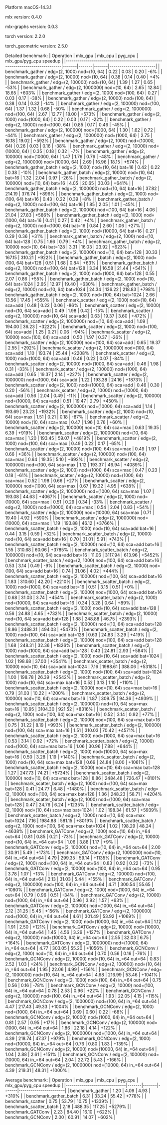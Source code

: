 
Platform macOS-14.3.1

mlx version: 0.4.0

mlx-graphs version: 0.0.3

torch version: 2.2.0

torch_geometric version: 2.5.0

Detailed benchmark:
| Operation                                                                  | mlx_gpu | mlx_cpu | pyg_cpu | mlx_gpu/pyg_cpu speedup |
|----------------------------------------------------------------------------|-------|-------|-------|-----------------------|
| benchmark_gather / edg=(2, 1000) nod=(10, 64)                          |   0.22 |   0.03 |   0.20 |     -6% |
| benchmark_gather / edg=(2, 10000) nod=(10, 64)                         |   0.38 |   0.14 |   0.40 |     +4% |
| benchmark_gather / edg=(2, 100000) nod=(10, 64)                        |   1.39 |   1.27 |   0.65 |    -53% |
| benchmark_gather / edg=(2, 1000000) nod=(10, 64)                       |   2.65 |  12.84 |  18.65 |   +603% |
| benchmark_gather / edg=(2, 1000) nod=(100, 64)                         |   0.27 |   0.03 |   0.17 |    -38% |
| benchmark_gather / edg=(2, 10000) nod=(100, 64)                        |   0.38 |   0.14 |   0.32 |    -14% |
| benchmark_gather / edg=(2, 100000) nod=(100, 64)                       |   1.37 |   1.32 |   0.68 |    -50% |
| benchmark_gather / edg=(2, 1000000) nod=(100, 64)                      |   2.67 |  12.77 |  18.00 |   +573% |
| benchmark_gather / edg=(2, 1000) nod=(1000, 64)                        |   0.22 |   0.03 |   0.17 |    -22% |
| benchmark_gather / edg=(2, 10000) nod=(1000, 64)                       |   0.85 |   0.17 |   0.46 |    -45% |
| benchmark_gather / edg=(2, 100000) nod=(1000, 64)                      |   1.30 |   1.62 |   0.72 |    -44% |
| benchmark_gather / edg=(2, 1000000) nod=(1000, 64)                     |   2.75 |  16.18 |  19.02 |   +592% |
| benchmark_gather / edg=(2, 1000) nod=(10000, 64)                       |   0.26 |   0.03 |   0.16 |    -38% |
| benchmark_gather / edg=(2, 10000) nod=(10000, 64)                      |   0.35 |   0.18 |   0.32 |     -7% |
| benchmark_gather / edg=(2, 100000) nod=(10000, 64)                     |   1.47 |   1.76 |   0.76 |    -48% |
| benchmark_gather / edg=(2, 1000000) nod=(10000, 64)                    |   2.69 |  16.96 |  18.15 |   +574% |
| benchmark_gather_batch / edg=(2, 1000) nod=(10, 64) bat=16             |   0.42 |   0.22 |   0.38 |    -10% |
| benchmark_gather_batch / edg=(2, 10000) nod=(10, 64) bat=16            |   1.32 |   2.04 |   0.97 |    -26% |
| benchmark_gather_batch / edg=(2, 100000) nod=(10, 64) bat=16           |   4.05 |  20.65 |  30.03 |   +641% |
| benchmark_gather_batch / edg=(2, 1000000) nod=(10, 64) bat=16          |  37.82 | 214.19 | 376.74 |   +896% |
| benchmark_gather_batch / edg=(2, 1000) nod=(100, 64) bat=16            |   0.43 |   0.22 |   0.39 |     -8% |
| benchmark_gather_batch / edg=(2, 10000) nod=(100, 64) bat=16           |   1.85 |   2.05 |   1.01 |    -45% |
| benchmark_gather_batch / edg=(2, 100000) nod=(100, 64) bat=16          |   4.06 |  21.04 |  27.83 |   +586% |
| benchmark_gather_batch / edg=(2, 1000) nod=(1000, 64) bat=16           |   0.41 |   0.27 |   0.42 |     +4% |
| benchmark_gather_batch / edg=(2, 10000) nod=(1000, 64) bat=16          |   0.84 |   2.60 |   1.06 |    +27% |
| benchmark_gather_batch / edg=(2, 1000) nod=(10000, 64) bat=16          |   0.27 |   0.29 |   0.36 |    +31% |
| benchmark_gather_batch / edg=(2, 1000) nod=(10, 64) bat=128            |   0.75 |   1.66 |   0.79 |     +4% |
| benchmark_gather_batch / edg=(2, 10000) nod=(10, 64) bat=128           |   3.31 |  16.03 |  23.92 |   +623% |
| benchmark_gather_batch / edg=(2, 100000) nod=(10, 64) bat=128          |  30.33 | 167.15 | 310.21 |   +922% |
| benchmark_gather_batch / edg=(2, 1000) nod=(100, 64) bat=128           |   0.51 |   1.68 |   0.84 |    +63% |
| benchmark_gather_batch / edg=(2, 10000) nod=(100, 64) bat=128          |   3.34 |  16.58 |  21.44 |   +541% |
| benchmark_gather_batch / edg=(2, 1000) nod=(1000, 64) bat=128          |   0.55 |   2.07 |   0.86 |    +55% |
| benchmark_gather_batch / edg=(2, 1000) nod=(10, 64) bat=1024           |   2.65 |  12.97 |  19.40 |   +630% |
| benchmark_gather_batch / edg=(2, 10000) nod=(10, 64) bat=1024          |  24.34 | 136.22 | 218.83 |   +798% |
| benchmark_gather_batch / edg=(2, 1000) nod=(100, 64) bat=1024          |   2.66 |  13.56 |  17.45 |   +555% |
| benchmark_scatter / edg=(2, 1000) nod=(10, 64) sca=add                 |   0.48 |   0.22 |   0.06 |    -86% |
| benchmark_scatter / edg=(2, 10000) nod=(10, 64) sca=add                |   0.49 |   1.98 |   0.42 |    -15% |
| benchmark_scatter / edg=(2, 100000) nod=(10, 64) sca=add               |   0.63 |  19.37 |   3.60 |   +472% |
| benchmark_scatter / edg=(2, 1000000) nod=(10, 64) sca=add              |   1.09 | 194.00 |  36.23 |  +3222% |
| benchmark_scatter / edg=(2, 1000) nod=(100, 64) sca=add                |   1.25 |   0.21 |   0.06 |    -94% |
| benchmark_scatter / edg=(2, 10000) nod=(100, 64) sca=add               |   0.50 |   1.97 |   0.37 |    -26% |
| benchmark_scatter / edg=(2, 100000) nod=(100, 64) sca=add              |   0.65 |  19.37 |   2.55 |   +292% |
| benchmark_scatter / edg=(2, 1000000) nod=(100, 64) sca=add             |   1.10 | 193.74 |  25.44 |  +2208% |
| benchmark_scatter / edg=(2, 1000) nod=(1000, 64) sca=add               |   0.46 |   0.22 |   0.07 |    -84% |
| benchmark_scatter / edg=(2, 10000) nod=(1000, 64) sca=add              |   0.46 |   1.98 |   0.31 |    -33% |
| benchmark_scatter / edg=(2, 100000) nod=(1000, 64) sca=add             |   0.65 |  19.37 |   2.14 |   +227% |
| benchmark_scatter / edg=(2, 1000000) nod=(1000, 64) sca=add            |   1.22 | 193.38 |  24.16 |  +1873% |
| benchmark_scatter / edg=(2, 1000) nod=(10000, 64) sca=add              |   0.46 |   0.30 |   0.20 |    -56% |
| benchmark_scatter / edg=(2, 10000) nod=(10000, 64) sca=add             |   0.56 |   2.04 |   0.49 |    -11% |
| benchmark_scatter / edg=(2, 100000) nod=(10000, 64) sca=add            |   0.51 |  19.47 |   2.79 |   +450% |
| benchmark_scatter / edg=(2, 1000000) nod=(10000, 64) sca=add           |   1.14 | 193.69 |  23.23 |  +1932% |
| benchmark_scatter / edg=(2, 1000) nod=(10, 64) sca=max                 |   1.51 |   0.21 |   0.18 |    -87% |
| benchmark_scatter / edg=(2, 10000) nod=(10, 64) sca=max                |   0.47 |   1.96 |   0.76 |    +60% |
| benchmark_scatter / edg=(2, 100000) nod=(10, 64) sca=max               |   0.63 |  19.35 |   6.39 |   +919% |
| benchmark_scatter / edg=(2, 1000000) nod=(10, 64) sca=max              |   1.20 | 193.45 |  59.07 |  +4819% |
| benchmark_scatter / edg=(2, 1000) nod=(100, 64) sca=max                |   0.49 |   0.22 |   0.17 |    -65% |
| benchmark_scatter / edg=(2, 10000) nod=(100, 64) sca=max               |   0.49 |   1.97 |   0.66 |    +36% |
| benchmark_scatter / edg=(2, 100000) nod=(100, 64) sca=max              |   0.64 |  19.35 |   5.10 |   +692% |
| benchmark_scatter / edg=(2, 1000000) nod=(100, 64) sca=max             |   1.12 | 193.37 |  46.94 |  +4089% |
| benchmark_scatter / edg=(2, 1000) nod=(1000, 64) sca=max               |   0.47 |   0.23 |   0.18 |    -61% |
| benchmark_scatter / edg=(2, 10000) nod=(1000, 64) sca=max              |   0.52 |   1.98 |   0.66 |    +27% |
| benchmark_scatter / edg=(2, 100000) nod=(1000, 64) sca=max             |   0.67 |  19.32 |   4.95 |   +638% |
| benchmark_scatter / edg=(2, 1000000) nod=(1000, 64) sca=max            |   1.07 | 193.08 |  44.63 |  +4067% |
| benchmark_scatter / edg=(2, 1000) nod=(10000, 64) sca=max              |   0.51 |   0.29 |   0.34 |    -33% |
| benchmark_scatter / edg=(2, 10000) nod=(10000, 64) sca=max             |   0.54 |   2.04 |   0.83 |    +54% |
| benchmark_scatter / edg=(2, 100000) nod=(10000, 64) sca=max            |   0.71 |  19.40 |   4.92 |   +590% |
| benchmark_scatter / edg=(2, 1000000) nod=(10000, 64) sca=max           |   1.19 | 193.88 |  46.12 |  +3766% |
| benchmark_scatter_batch / edg=(2, 1000) nod=(10, 64) sca=add bat=16    |   0.44 |   3.15 |   0.59 |    +32% |
| benchmark_scatter_batch / edg=(2, 10000) nod=(10, 64) sca=add bat=16   |   0.70 |  31.01 |   5.91 |   +743% |
| benchmark_scatter_batch / edg=(2, 100000) nod=(10, 64) sca=add bat=16  |   1.55 | 310.68 |  60.06 |  +3785% |
| benchmark_scatter_batch / edg=(2, 1000000) nod=(10, 64) sca=add bat=16 |  11.06 | 3117.94 | 613.96 |  +5452% |
| benchmark_scatter_batch / edg=(2, 1000) nod=(100, 64) sca=add bat=16   |   0.53 |   3.14 |   0.49 |     -9% |
| benchmark_scatter_batch / edg=(2, 10000) nod=(100, 64) sca=add bat=16  |   0.74 |  31.06 |   4.02 |   +444% |
| benchmark_scatter_batch / edg=(2, 100000) nod=(100, 64) sca=add bat=16 |   1.83 | 310.60 |  42.20 |  +2210% |
| benchmark_scatter_batch / edg=(2, 1000) nod=(1000, 64) sca=add bat=16  |   0.51 |   3.15 |   0.51 |     +0% |
| benchmark_scatter_batch / edg=(2, 10000) nod=(1000, 64) sca=add bat=16 |   0.68 |  31.03 |   3.74 |   +454% |
| benchmark_scatter_batch / edg=(2, 1000) nod=(10000, 64) sca=add bat=16 |   0.34 |   3.28 |   0.64 |    +89% |
| benchmark_scatter_batch / edg=(2, 1000) nod=(10, 64) sca=add bat=128   |   0.56 |  24.88 |   4.65 |   +732% |
| benchmark_scatter_batch / edg=(2, 10000) nod=(10, 64) sca=add bat=128  |   1.88 | 248.88 |  46.75 |  +2393% |
| benchmark_scatter_batch / edg=(2, 100000) nod=(10, 64) sca=add bat=128 |   8.86 | 2488.31 | 494.03 |  +5473% |
| benchmark_scatter_batch / edg=(2, 1000) nod=(100, 64) sca=add bat=128  |   0.63 |  24.83 |   3.29 |   +419% |
| benchmark_scatter_batch / edg=(2, 10000) nod=(100, 64) sca=add bat=128 |   1.68 | 248.31 |  32.36 |  +1826% |
| benchmark_scatter_batch / edg=(2, 1000) nod=(1000, 64) sca=add bat=128 |   0.43 |  24.81 |   2.93 |   +584% |
| benchmark_scatter_batch / edg=(2, 1000) nod=(10, 64) sca=add bat=1024  |   1.02 | 198.68 |  37.00 |  +3541% |
| benchmark_scatter_batch / edg=(2, 10000) nod=(10, 64) sca=add bat=1024 |   7.16 | 1988.61 | 388.06 |  +5318% |
| benchmark_scatter_batch / edg=(2, 1000) nod=(100, 64) sca=add bat=1024 |   1.00 | 198.78 |  26.39 |  +2542% |
| benchmark_scatter_batch / edg=(2, 1000) nod=(10, 64) sca=max bat=16    |   0.52 |   3.13 |   1.10 |   +110% |
| benchmark_scatter_batch / edg=(2, 10000) nod=(10, 64) sca=max bat=16   |   0.79 |  31.03 |  10.22 |  +1200% |
| benchmark_scatter_batch / edg=(2, 100000) nod=(10, 64) sca=max bat=16  |   1.87 | 309.75 |  94.36 |  +4939% |
| benchmark_scatter_batch / edg=(2, 1000000) nod=(10, 64) sca=max bat=16 |  10.95 | 3104.30 | 921.52 |  +8316% |
| benchmark_scatter_batch / edg=(2, 1000) nod=(100, 64) sca=max bat=16   |   0.52 |   3.14 |   0.92 |    +77% |
| benchmark_scatter_batch / edg=(2, 10000) nod=(100, 64) sca=max bat=16  |   0.75 |  31.22 |   8.19 |   +993% |
| benchmark_scatter_batch / edg=(2, 100000) nod=(100, 64) sca=max bat=16 |   1.51 | 310.03 |  70.42 |  +4571% |
| benchmark_scatter_batch / edg=(2, 1000) nod=(1000, 64) sca=max bat=16  |   0.53 |   3.14 |   0.92 |    +72% |
| benchmark_scatter_batch / edg=(2, 10000) nod=(1000, 64) sca=max bat=16 |   1.06 |  30.96 |   7.88 |   +644% |
| benchmark_scatter_batch / edg=(2, 1000) nod=(10000, 64) sca=max bat=16 |   0.50 |   3.28 |   1.19 |   +140% |
| benchmark_scatter_batch / edg=(2, 1000) nod=(10, 64) sca=max bat=128   |   0.69 |  24.84 |   8.00 |  +1061% |
| benchmark_scatter_batch / edg=(2, 10000) nod=(10, 64) sca=max bat=128  |   1.27 | 247.73 |  74.21 |  +5734% |
| benchmark_scatter_batch / edg=(2, 100000) nod=(10, 64) sca=max bat=128 |   8.86 | 2484.48 | 726.47 |  +8101% |
| benchmark_scatter_batch / edg=(2, 1000) nod=(100, 64) sca=max bat=128  |   0.41 |  24.77 |   6.48 |  +1480% |
| benchmark_scatter_batch / edg=(2, 10000) nod=(100, 64) sca=max bat=128 |   1.36 | 248.23 |  58.71 |  +4204% |
| benchmark_scatter_batch / edg=(2, 1000) nod=(1000, 64) sca=max bat=128 |   0.47 |  24.76 |   6.24 |  +1235% |
| benchmark_scatter_batch / edg=(2, 1000) nod=(10, 64) sca=max bat=1024  |   1.02 | 198.34 |  61.57 |  +5939% |
| benchmark_scatter_batch / edg=(2, 10000) nod=(10, 64) sca=max bat=1024 |   7.16 | 1984.88 | 581.15 |  +8019% |
| benchmark_scatter_batch / edg=(2, 1000) nod=(100, 64) sca=max bat=1024 |   1.02 | 198.29 |  48.24 |  +4638% |
| benchmark_GATConv / edg=(2, 1000) nod=(10, 64) in_=64 out=64           |   0.81 |   0.85 |   0.21 |    -73% |
| benchmark_GATConv / edg=(2, 10000) nod=(10, 64) in_=64 out=64          |   1.06 |   3.88 |   1.17 |     +9% |
| benchmark_GATConv / edg=(2, 100000) nod=(10, 64) in_=64 out=64         |   2.00 |  30.91 |   5.49 |   +173% |
| benchmark_GATConv / edg=(2, 1000000) nod=(10, 64) in_=64 out=64        |   4.79 | 299.35 |  59.14 |  +1135% |
| benchmark_GATConv / edg=(2, 1000) nod=(100, 64) in_=64 out=64          |   0.83 |   0.92 |   0.22 |    -73% |
| benchmark_GATConv / edg=(2, 10000) nod=(100, 64) in_=64 out=64         |   0.95 |   3.78 |   1.07 |    +13% |
| benchmark_GATConv / edg=(2, 100000) nod=(100, 64) in_=64 out=64        |   2.13 |  31.03 |   5.44 |   +155% |
| benchmark_GATConv / edg=(2, 1000000) nod=(100, 64) in_=64 out=64       |   4.71 | 300.54 |  55.65 |  +1080% |
| benchmark_GATConv / edg=(2, 1000) nod=(1000, 64) in_=64 out=64         |   0.79 |   0.96 |   0.51 |    -34% |
| benchmark_GATConv / edg=(2, 10000) nod=(1000, 64) in_=64 out=64        |   0.96 |   3.92 |   1.57 |    +63% |
| benchmark_GATConv / edg=(2, 100000) nod=(1000, 64) in_=64 out=64       |   2.12 |  31.25 |   5.45 |   +156% |
| benchmark_GATConv / edg=(2, 1000000) nod=(1000, 64) in_=64 out=64      |   4.61 | 301.49 |  53.92 |  +1069% |
| benchmark_GATConv / edg=(2, 1000) nod=(10000, 64) in_=64 out=64        |   1.12 |   1.91 |   2.50 |   +121% |
| benchmark_GATConv / edg=(2, 10000) nod=(10000, 64) in_=64 out=64       |   1.45 |   4.56 |   3.29 |   +127% |
| benchmark_GATConv / edg=(2, 100000) nod=(10000, 64) in_=64 out=64      |   2.55 |  32.03 |   6.75 |   +164% |
| benchmark_GATConv / edg=(2, 1000000) nod=(10000, 64) in_=64 out=64     |   4.77 | 303.05 |  55.20 |  +1056% |
| benchmark_GCNConv / edg=(2, 1000) nod=(10, 64) in_=64 out=64           |   0.70 |   0.56 |   0.16 |    -76% |
| benchmark_GCNConv / edg=(2, 10000) nod=(10, 64) in_=64 out=64          |   0.83 |   2.52 |   1.03 |    +24% |
| benchmark_GCNConv / edg=(2, 100000) nod=(10, 64) in_=64 out=64         |   1.95 |  22.06 |   4.99 |   +156% |
| benchmark_GCNConv / edg=(2, 1000000) nod=(10, 64) in_=64 out=64        |   4.68 | 216.99 |  53.46 |  +1041% |
| benchmark_GCNConv / edg=(2, 1000) nod=(100, 64) in_=64 out=64          |   0.75 |   0.56 |   0.16 |    -78% |
| benchmark_GCNConv / edg=(2, 10000) nod=(100, 64) in_=64 out=64         |   0.78 |   2.53 |   0.96 |    +22% |
| benchmark_GCNConv / edg=(2, 100000) nod=(100, 64) in_=64 out=64        |   1.93 |  22.05 |   4.15 |   +115% |
| benchmark_GCNConv / edg=(2, 1000000) nod=(100, 64) in_=64 out=64       |   4.47 | 217.43 |  49.33 |  +1004% |
| benchmark_GCNConv / edg=(2, 1000) nod=(1000, 64) in_=64 out=64         |   0.69 |   0.60 |   0.22 |    -68% |
| benchmark_GCNConv / edg=(2, 10000) nod=(1000, 64) in_=64 out=64        |   0.81 |   2.57 |   0.95 |    +17% |
| benchmark_GCNConv / edg=(2, 100000) nod=(1000, 64) in_=64 out=64       |   1.86 |  22.18 |   4.14 |   +122% |
| benchmark_GCNConv / edg=(2, 1000000) nod=(1000, 64) in_=64 out=64      |   4.39 | 218.74 |  47.37 |   +979% |
| benchmark_GCNConv / edg=(2, 1000) nod=(10000, 64) in_=64 out=64        |   0.76 |   0.80 |   1.83 |   +139% |
| benchmark_GCNConv / edg=(2, 10000) nod=(10000, 64) in_=64 out=64       |   1.04 |   2.88 |   2.61 |   +151% |
| benchmark_GCNConv / edg=(2, 100000) nod=(10000, 64) in_=64 out=64      |   2.04 |  22.72 |   5.43 |   +166% |
| benchmark_GCNConv / edg=(2, 1000000) nod=(10000, 64) in_=64 out=64     |   4.39 | 219.31 |  48.31 |  +1000% |

Average benchmark:
| Operation                    | mlx_gpu | mlx_cpu | pyg_cpu | mlx_gpu/pyg_cpu speedup |
|------------------------------|-------|-------|-------|-----------------------|
| benchmark_gather         |   1.20 |   4.09 |   4.93 |   +310% |
| benchmark_gather_batch   |   6.31 |  33.24 |  55.42 |   +778% |
| benchmark_scatter        |   0.75 |  53.79 |  10.75 |  +1339% |
| benchmark_scatter_batch  |   2.18 | 488.35 | 117.25 |  +5279% |
| benchmark_GATConv        |   2.23 |  84.40 |  16.10 |   +622% |
| benchmark_GCNConv        |   2.00 |  60.91 |  14.07 |   +602% |
